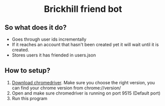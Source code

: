 <h1 align="center">Brickhill friend bot</h1>
<h2>So what does it do?</h2>
<ul>
  <li>Goes through user ids incrementally</li>
  <li>If it reaches an account that hasn't been created yet it will wait until it is created.</li>
  <li>Stores users it has friended in users.json</li>
</ul>

<h2>How to setup?</h2>
<ol>
  <li><a href="https://chromedriver.chromium.org/downloads">Download chromedriver</a>. Make sure you choose the right version, you can find your chrome version from chrome://version/ </li>
  <li>Open and make sure chromedriver is running on port 9515 (Default port)</li>
  <li>Run this program</li>
</ol>
